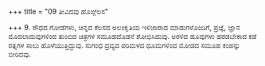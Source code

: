 +++
title = "09 ತೀವಿದವು ಹೊಙ್ಗೆಲಸ"

+++
9. ಸೌಧದ ಗೋಡೆಗಳು, ಚಿನ್ನದ ಕೆಲಸದ ಅಲಂಕೃತಿಯ ಇಳಿಜಾರಾದ ಮಾಡುಗಳೊಂದಿಗೆ, ಪ್ರಜ್ಞೆ, ಜ್ಞಾನ ಮೊದಲಾದುವುಗಳಿಂದ ತುಂಬಿದ ಚಿತ್ರಗಳ ಸಮೂಹದೊಡನೆ ಶೋಭಿಸಿದುವು. ಅರಳಿದ ಹೂವುಗಳು ಹರಡಬೇಕಾದ ಕಡೆ ರತ್ನಗಳ ಸಾಲು ಹೊಳೆಯುತ್ತಿದ್ದುವು. ಸುಗಂಧ ದ್ರವ್ಯದ ಪರಿಮಳದ ಧೂಮಗಳಿಂದ ಮೋಡದ ಸಮೂಹ ಕಂಪನ್ನು ಬೀರಿದವು.